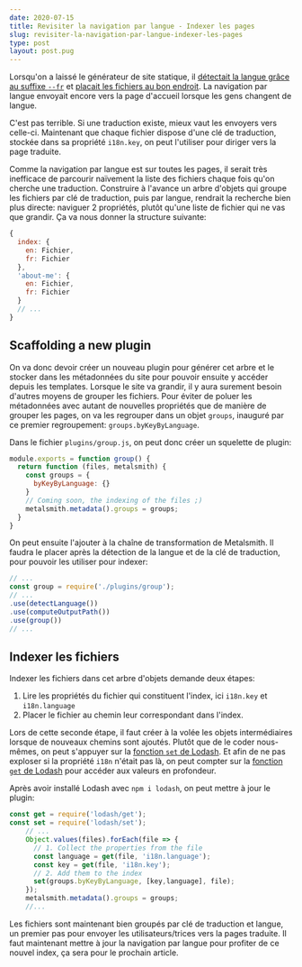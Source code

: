 ```yaml
---
date: 2020-07-15
title: Revisiter la navigation par langue - Indexer les pages
slug: revisiter-la-navigation-par-langue-indexer-les-pages
type: post
layout: post.pug
---
```

Lorsqu'on a laissé le générateur de site statique, il [détectait la langue grâce au suffixe `--fr`][ssg-detect-language] et [placait les fichiers au bon endroit][ssg-file-output]. La navigation par langue envoyait encore vers la page d'accueil lorsque les gens changent de langue.

C'est pas terrible. Si une traduction existe, mieux vaut les envoyers vers celle-ci. Maintenant que chaque fichier dispose d'une clé de traduction, stockée dans sa propriété `i18n.key`, on peut l'utiliser pour diriger vers la page traduite.

Comme la navigation par langue est sur toutes les pages, il serait très inefficace de parcourir naïvement la liste des fichiers chaque fois qu'on cherche une traduction. Construire à l'avance un arbre d'objets qui groupe les fichiers par clé de traduction, puis par langue, rendrait la recherche bien plus directe: naviguer 2 propriétés, plutôt qu'une liste de fichier qui ne vas que grandir. Ça va nous donner la structure suivante:

```js
{
  index: {
    en: Fichier,
    fr: Fichier
  },
  'about-me': {
    en: Fichier,
    fr: Fichier
  }
  // ...
}
```

Scaffolding a new plugin
---

On va donc devoir créer un nouveau plugin pour générer cet arbre et le stocker dans les métadonnées du site pour pouvoir ensuite y accéder depuis les templates.
Lorsque le site va grandir, il y aura surement besoin d'autres moyens de grouper les fichiers. Pour éviter de poluer les métadonnées avec autant de nouvelles propriétés que de manière de grouper les pages, on va les regrouper dans un objet `groups`, inauguré par ce premier regroupement: `groups.byKeyByLanguage`.

Dans le fichier `plugins/group.js`, on peut donc créer un squelette de plugin:

```js
module.exports = function group() {
  return function (files, metalsmith) {
    const groups = {
      byKeyByLanguage: {}
    }
    // Coming soon, the indexing of the files ;)
    metalsmith.metadata().groups = groups;
  }
}
```

On peut ensuite l'ajouter à la chaîne de transformation de Metalsmith. Il faudra le placer après la détection de la langue et de la clé de traduction, pour pouvoir les utiliser pour indexer:

```js
// ...
const group = require('./plugins/group');
// ...
.use(detectLanguage())
.use(computeOutputPath())
.use(group())
// ...
```

Indexer les fichiers
---

Indexer les fichiers dans cet arbre d'objets demande deux étapes:

1. Lire les propriétés du fichier qui constituent l'index, ici `i18n.key` et `i18n.language`
2. Placer le fichier au chemin leur correspondant dans l'index.

Lors de cette seconde étape, il faut créer à la volée les objets intermédiaires lorsque de nouveaux chemins sont ajoutés. Plutôt que de le coder nous-mêmes, on peut s'appuyer sur la <a href="https://lodash.com/docs/4.17.15#set" hreflang="en">fonction `set` de Lodash</a>. Et afin de ne pas exploser si la propriété `i18n` n'était pas là, on peut compter sur la <a href="https://lodash.com/docs/4.17.15#get" hreflang="en">fonction `get` de Lodash</a> pour accéder aux valeurs en profondeur.

Après avoir installé Lodash avec `npm i lodash`, on peut mettre à jour le plugin:

```js
const get = require('lodash/get');
const set = require('lodash/set');
    // ...
    Object.values(files).forEach(file => {
      // 1. Collect the properties from the file
      const language = get(file, 'i18n.language');
      const key = get(file, 'i18n.key');
      // 2. Add them to the index
      set(groups.byKeyByLanguage, [key,language], file);
    });
    metalsmith.metadata().groups = groups;
    //...
```

Les fichiers sont maintenant bien groupés par clé de traduction et langue, un premier pas pour envoyer les utilisateurs/trices vers la pages traduite. Il faut maintenant mettre à jour la navigation par langue pour profiter de ce nouvel index, ça sera pour le prochain article.

[ssg-detect-language]: ../detecter-la-langue-seconde-passe/
[ssg-file-output]: ../au-bon-endroit/
